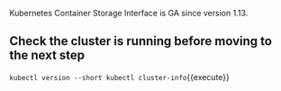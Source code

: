Kubernetes Container Storage Interface is GA since version 1.13.

## Check the cluster is running before moving to the next step

`
kubectl version --short
kubectl cluster-info
`{{execute}}